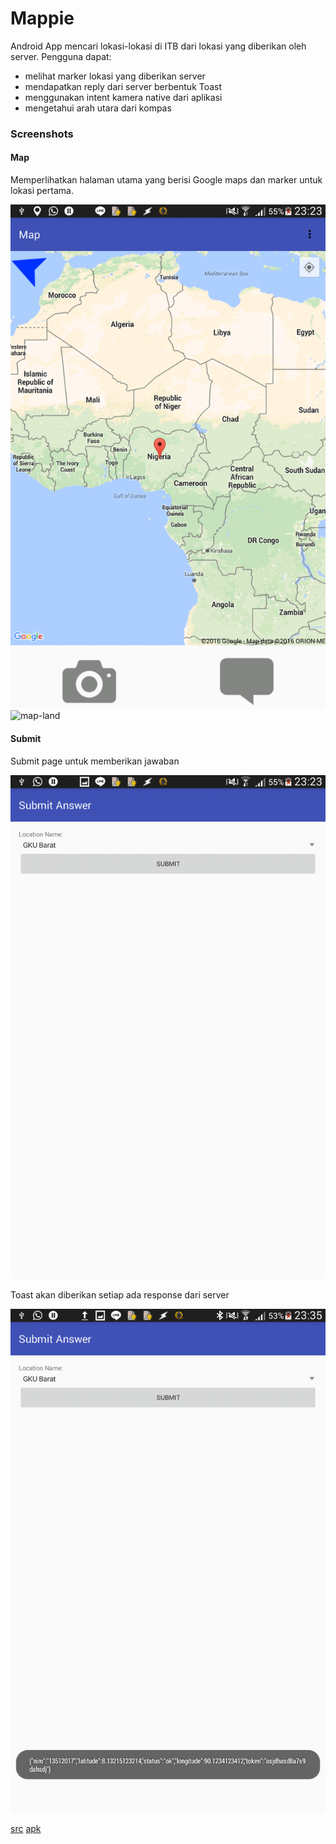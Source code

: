 # Mappie
Android App mencari lokasi-lokasi di ITB dari lokasi yang diberikan oleh server. Pengguna dapat:
* melihat marker lokasi yang diberikan server
* mendapatkan reply dari server berbentuk Toast
* menggunakan intent kamera native dari aplikasi
* mengetahui arah utara dari kompas

### Screenshots
#### Map
Memperlihatkan halaman utama yang berisi Google maps dan marker untuk lokasi pertama.

![map](screenshots/map.png)
![map-land](screenshots/map-land.png)


#### Submit
Submit page untuk memberikan jawaban

![submit](screenshots/submit.png)

Toast akan diberikan setiap ada response dari server

![toast](screenshots/toast.png)

[src](http://gitlab.informatika.org/ariezanadya/Tubes1-Android/tree/master/app/src/main/java/com/example/atia/tubes1android)
[apk](http://gitlab.informatika.org/ariezanadya/Tubes1-Android/tree/master/apk-debug.apk)
